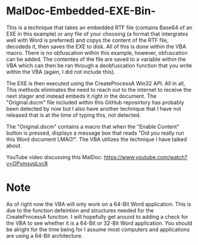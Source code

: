 # MalDoc-Embedded-EXE-Bin-

This is a technique that takes an embedded RTF file (contains Base64 of an EXE in this example) or any file of your choosing (a format that intergrates well with Word is preferred) and copys the content of the RTF file, decodeds it, then saves the EXE to disk. All of this is done within the VBA macro. There is no obfuscation within this example, however, obfuscation can be added. The contentes of the file are saved to a variable within the VBA which can then be ran through a deobfuscation function that you write within the VBA (again, I did not include this).

The EXE is then executed using the CreateProcessA Win32 API. All in all, This methods eliminates the need to reach out to the internet to receive the next stager and instead embeds it right in the document. The "Original.docm" file included within this GitHub reposirtory has probably been detected by now but I also have another technique that I have not released that is at the time of typing this, not detected.

The "Original.docm" contains a macro that when the "Enable Content" button is pressed, displays a message box that reads "Did you really run this Word document LMAO!". The VBA utilizes the technique I have talked about.

YouTube video discussing this MalDoc:
https://www.youtube.com/watch?v=OPvmsvqLyc8

# Note

As of right now the VBA will only work on a 64-Bit Word application. This is due to the function defeintion and structures needed for the CreateProcessA function. I will hopefully get around to adding a check for the VBA to see whether it is a 64-Bit or 32-Bit Word application. You should be alright for the time being for I assume most computers and applications are using a 64-Bit architecture. 
